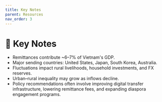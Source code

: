 ```yaml
---
title: Key Notes
parent: Resources
nav_order: 3
---
```


# 📝 Key Notes

- Remittances contribute ~6–7% of Vietnam's GDP.
- Major sending countries: United States, Japan, South Korea, Australia.
- Fluctuations impact rural livelihoods, household investments, and FX reserves.
- Urban–rural inequality may grow as inflows decline.
- Policy recommendations often involve improving digital transfer infrastructure, lowering remittance fees, and expanding diaspora engagement programs.
